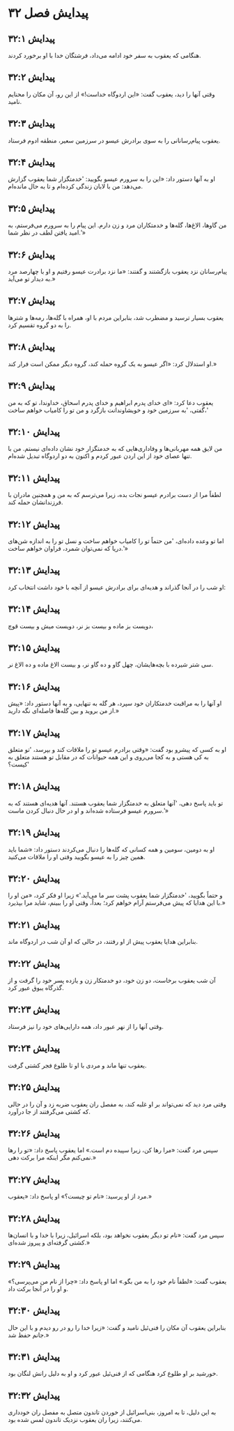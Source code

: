 # پیدایش فصل ۳۲

## پیدایش ۳۲:۱

هنگامی که یعقوب به سفر خود ادامه می‌داد، فرشتگان خدا با او برخورد کردند.

## پیدایش ۳۲:۲

وقتی آنها را دید، یعقوب گفت: «این اردوگاه خداست!» از این رو، آن مکان را محنایم نامید.

## پیدایش ۳۲:۳

یعقوب پیام‌رسانانی را به سوی برادرش عیسو در سرزمین سعیر، منطقه ادوم فرستاد.

## پیدایش ۳۲:۴

او به آنها دستور داد: «این را به سرورم عیسو بگویید: 'خدمتگزار شما یعقوب گزارش می‌دهد: من با لابان زندگی کرده‌ام و تا به حال مانده‌ام.

## پیدایش ۳۲:۵

من گاوها، الاغ‌ها، گله‌ها و خدمتکاران مرد و زن دارم. این پیام را به سرورم می‌فرستم، به امید یافتن لطف در نظر شما.'»

## پیدایش ۳۲:۶

پیام‌رسانان نزد یعقوب بازگشتند و گفتند: «ما نزد برادرت عیسو رفتیم و او با چهارصد مرد به دیدار تو می‌آید.»

## پیدایش ۳۲:۷

یعقوب بسیار ترسید و مضطرب شد، بنابراین مردم با او، همراه با گله‌ها، رمه‌ها و شترها را به دو گروه تقسیم کرد.

## پیدایش ۳۲:۸

او استدلال کرد: «اگر عیسو به یک گروه حمله کند، گروه دیگر ممکن است فرار کند.»

## پیدایش ۳۲:۹

یعقوب دعا کرد: «ای خدای پدرم ابراهیم و خدای پدرم اسحاق، خداوندا، تو که به من گفتی، 'به سرزمین خود و خویشاوندانت بازگرد و من تو را کامیاب خواهم ساخت،'

## پیدایش ۳۲:۱۰

من لایق همه مهربانی‌ها و وفاداری‌هایی که به خدمتگزار خود نشان داده‌ای نیستم. من با تنها عصای خود از این اردن عبور کردم و اکنون به دو اردوگاه تبدیل شده‌ام.

## پیدایش ۳۲:۱۱

لطفاً مرا از دست برادرم عیسو نجات بده، زیرا می‌ترسم که به من و همچنین مادران با فرزندانشان حمله کند.

## پیدایش ۳۲:۱۲

اما تو وعده داده‌ای، 'من حتماً تو را کامیاب خواهم ساخت و نسل تو را به اندازه شن‌های دریا که نمی‌توان شمرد، فراوان خواهم ساخت.'»

## پیدایش ۳۲:۱۳

او شب را در آنجا گذراند و هدیه‌ای برای برادرش عیسو از آنچه با خود داشت انتخاب کرد:

## پیدایش ۳۲:۱۴

دویست بز ماده و بیست بز نر، دویست میش و بیست قوچ،

## پیدایش ۳۲:۱۵

سی شتر شیرده با بچه‌هایشان، چهل گاو و ده گاو نر، و بیست الاغ ماده و ده الاغ نر.

## پیدایش ۳۲:۱۶

او آنها را به مراقبت خدمتکاران خود سپرد، هر گله به تنهایی، و به آنها دستور داد: «پیش از من بروید و بین گله‌ها فاصله‌ای نگه دارید.»

## پیدایش ۳۲:۱۷

او به کسی که پیشرو بود گفت: «وقتی برادرم عیسو تو را ملاقات کند و بپرسد، 'تو متعلق به کی هستی و به کجا می‌روی و این همه حیوانات که در مقابل تو هستند متعلق به کیست؟'

## پیدایش ۳۲:۱۸

تو باید پاسخ دهی، 'آنها متعلق به خدمتگزار شما یعقوب هستند. آنها هدیه‌ای هستند که به سرورم عیسو فرستاده شده‌اند و او در حال دنبال کردن ماست.'»

## پیدایش ۳۲:۱۹

او به دومین، سومین و همه کسانی که گله‌ها را دنبال می‌کردند دستور داد: «شما باید همین چیز را به عیسو بگویید وقتی او را ملاقات می‌کنید.

## پیدایش ۳۲:۲۰

و حتماً بگویید، 'خدمتگزار شما یعقوب پشت سر ما می‌آید.'» زیرا او فکر کرد، «من او را با این هدایا که پیش می‌فرستم آرام خواهم کرد؛ بعداً، وقتی او را ببینم، شاید مرا بپذیرد.»

## پیدایش ۳۲:۲۱

بنابراین هدایا یعقوب پیش از او رفتند، در حالی که او آن شب در اردوگاه ماند.

## پیدایش ۳۲:۲۲

آن شب یعقوب برخاست، دو زن خود، دو خدمتکار زن و یازده پسر خود را گرفت و از گذرگاه یبوق عبور کرد.

## پیدایش ۳۲:۲۳

وقتی آنها را از نهر عبور داد، همه دارایی‌های خود را نیز فرستاد.

## پیدایش ۳۲:۲۴

یعقوب تنها ماند و مردی با او تا طلوع فجر کشتی گرفت.

## پیدایش ۳۲:۲۵

وقتی مرد دید که نمی‌تواند بر او غلبه کند، به مفصل ران یعقوب ضربه زد و آن را در حالی که کشتی می‌گرفتند از جا درآورد.

## پیدایش ۳۲:۲۶

سپس مرد گفت: «مرا رها کن، زیرا سپیده دم است.» اما یعقوب پاسخ داد: «تو را رها نمی‌کنم مگر اینکه مرا برکت دهی.»

## پیدایش ۳۲:۲۷

مرد از او پرسید: «نام تو چیست؟» او پاسخ داد: «یعقوب.»

## پیدایش ۳۲:۲۸

سپس مرد گفت: «نام تو دیگر یعقوب نخواهد بود، بلکه اسرائیل، زیرا با خدا و با انسان‌ها کشتی گرفته‌ای و پیروز شده‌ای.»

## پیدایش ۳۲:۲۹

یعقوب گفت: «لطفاً نام خود را به من بگو.» اما او پاسخ داد: «چرا از نام من می‌پرسی؟» و او را در آنجا برکت داد.

## پیدایش ۳۲:۳۰

بنابراین یعقوب آن مکان را فنی‌ئیل نامید و گفت: «زیرا خدا را رو در رو دیدم و با این حال جانم حفظ شد.»

## پیدایش ۳۲:۳۱

خورشید بر او طلوع کرد هنگامی که از فنی‌ئیل عبور کرد و او به دلیل رانش لنگان بود.

## پیدایش ۳۲:۳۲

به این دلیل، تا به امروز، بنی‌اسرائیل از خوردن تاندون متصل به مفصل ران خودداری می‌کنند، زیرا ران یعقوب نزدیک تاندون لمس شده بود.
